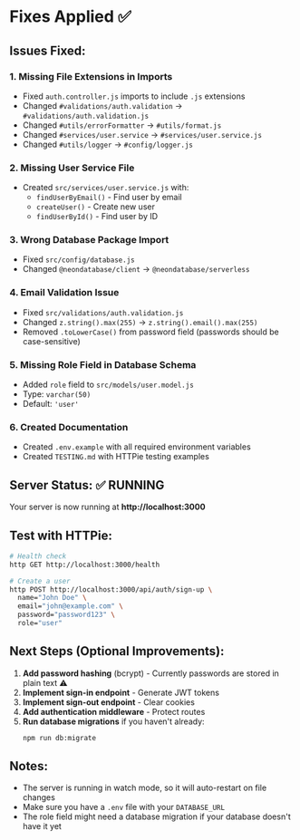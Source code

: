 # Fixes Applied ✅

## Issues Fixed:

### 1. **Missing File Extensions in Imports**
   - Fixed `auth.controller.js` imports to include `.js` extensions
   - Changed `#validations/auth.validation` → `#validations/auth.validation.js`
   - Changed `#utils/errorFormatter` → `#utils/format.js`
   - Changed `#services/user.service` → `#services/user.service.js`
   - Changed `#utils/logger` → `#config/logger.js`

### 2. **Missing User Service File**
   - Created `src/services/user.service.js` with:
     - `findUserByEmail()` - Find user by email
     - `createUser()` - Create new user
     - `findUserById()` - Find user by ID

### 3. **Wrong Database Package Import**
   - Fixed `src/config/database.js`
   - Changed `@neondatabase/client` → `@neondatabase/serverless`

### 4. **Email Validation Issue**
   - Fixed `src/validations/auth.validation.js`
   - Changed `z.string().max(255)` → `z.string().email().max(255)`
   - Removed `.toLowerCase()` from password field (passwords should be case-sensitive)

### 5. **Missing Role Field in Database Schema**
   - Added `role` field to `src/models/user.model.js`
   - Type: `varchar(50)`
   - Default: `'user'`

### 6. **Created Documentation**
   - Created `.env.example` with all required environment variables
   - Created `TESTING.md` with HTTPie testing examples

## Server Status: ✅ RUNNING

Your server is now running at **http://localhost:3000**

## Test with HTTPie:

```bash
# Health check
http GET http://localhost:3000/health

# Create a user
http POST http://localhost:3000/api/auth/sign-up \
  name="John Doe" \
  email="john@example.com" \
  password="password123" \
  role="user"
```

## Next Steps (Optional Improvements):

1. **Add password hashing** (bcrypt) - Currently passwords are stored in plain text ⚠️
2. **Implement sign-in endpoint** - Generate JWT tokens
3. **Implement sign-out endpoint** - Clear cookies
4. **Add authentication middleware** - Protect routes
5. **Run database migrations** if you haven't already:
   ```bash
   npm run db:migrate
   ```

## Notes:

- The server is running in watch mode, so it will auto-restart on file changes
- Make sure you have a `.env` file with your `DATABASE_URL`
- The role field might need a database migration if your database doesn't have it yet
